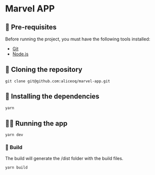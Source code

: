 # Marvel APP

## 🔎 Pre-requisites

Before running the project, you must have the following tools installed:

- [Git](https://git-scm.com/book/pt-br/v2/Come%C3%A7ando-Instalando-o-Git)
- [Node.js](https://nodejs.org/pt-br/download/package-manager/)

## 🔨 Cloning the repository

```
git clone git@github.com:aliceoq/marvel-app.git
```

## 🔎 Installing the dependencies

```bash
yarn
```

## 🏃‍♂️ Running the app

```
yarn dev
```

### 🚧 Build

The build will generate the /dist folder with the build files.

```
yarn build
```